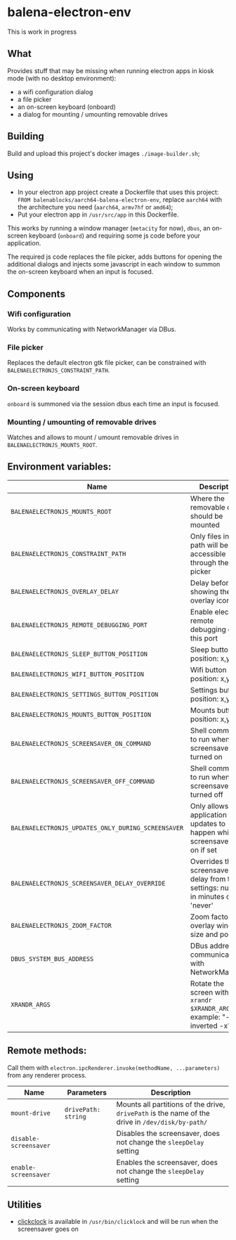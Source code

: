 # balena-electron-env

This is work in progress

## What

Provides stuff that may be missing when running electron apps in kiosk mode
(with no desktop environment):
 * a wifi configuration dialog
 * a file picker
 * an on-screen keyboard (onboard)
 * a dialog for mounting / umounting removable drives

## Building

 Build and upload this project's docker images `./image-builder.sh`;

## Using

 * In your electron app project create a Dockerfile that uses this
 project: `FROM balenablocks/aarch64-balena-electron-env`,
 replace `aarch64` with the architecture you need (`aarch64`, `armv7hf` or `amd64`);
 * Put your electron app in `/usr/src/app` in this Dockerfile.

This works by running a window manager (`metacity` for now), `dbus`, an
on-screen keyboard (`onboard`) and requiring some js code before your
application.

The required js code replaces the file picker, adds buttons for opening the
additional dialogs and injects some javascript in each window to summon the
on-screen keyboard when an input is focused.

## Components

### Wifi configuration

Works by communicating with NetworkManager via DBus.

### File picker

Replaces the default electron gtk file picker, can be constrained with
`BALENAELECTRONJS_CONSTRAINT_PATH`.

### On-screen keyboard

`onboard` is summoned via the session dbus each time an input is focused.

### Mounting / umounting of removable drives

Watches and allows to mount / umount removable drives in
`BALENAELECTRONJS_MOUNTS_ROOT`.

## Environment variables:

| Name | Description | Default Value |
| ---- | ----------- | ------------- |
| `BALENAELECTRONJS_MOUNTS_ROOT` | Where the removable drives should be mounted| `/tmp/media` |
| `BALENAELECTRONJS_CONSTRAINT_PATH` | Only files in this path will be accessible through the file picker |  |
| `BALENAELECTRONJS_OVERLAY_DELAY` | Delay before showing the overlay icons | `200` |
| `BALENAELECTRONJS_REMOTE_DEBUGGING_PORT` | Enable electron remote debugging on this port |  |
| `BALENAELECTRONJS_SLEEP_BUTTON_POSITION` | Sleep button position: x,y |  |
| `BALENAELECTRONJS_WIFI_BUTTON_POSITION` | Wifi button position: x,y |  |
| `BALENAELECTRONJS_SETTINGS_BUTTON_POSITION` | Settings button position: x,y |  |
| `BALENAELECTRONJS_MOUNTS_BUTTON_POSITION` | Mounts button position: x,y |  |
| `BALENAELECTRONJS_SCREENSAVER_ON_COMMAND` | Shell command to run when the screensaver is turned on |  |
| `BALENAELECTRONJS_SCREENSAVER_OFF_COMMAND` | Shell command to run when the screensaver is turned off |  |
| `BALENAELECTRONJS_UPDATES_ONLY_DURING_SCREENSAVER` | Only allows application updates to happen while the screensaver is on if set |  |
| `BALENAELECTRONJS_SCREENSAVER_DELAY_OVERRIDE` | Overrides the screensaver delay from the settings: number in minutes or 'never' |  |
| `BALENAELECTRONJS_ZOOM_FACTOR` | Zoom factor for overlay windows size and position | `1` |
| `DBUS_SYSTEM_BUS_ADDRESS` | DBus address for communicating with NetworkManager | `unix:path=/host/run/dbus/system_bus_socket` |
| `XRANDR_ARGS` | Rotate the screen with `xrandr $XRANDR_ARGS`, example: "-o inverted -x" |  |

## Remote methods:

Call them with `electron.ipcRenderer.invoke(methodName, ...parameters)` from any renderer process.

| Name | Parameters | Description |
| ---- | ---------- | ----------- |
| `mount-drive` | `drivePath: string` | Mounts all partitions of the drive, `drivePath` is the name of the drive in `/dev/disk/by-path/` |
| `disable-screensaver` | | Disables the screensaver, does not change the `sleepDelay` setting |
| `enable-screensaver` | | Enables the screensaver, does not change the `sleepDelay` setting |


## Utilities

 * [clickclock](https://github.com/zpfvo/clicklock) is available in `/usr/bin/clicklock` and will be run when the screensaver goes on
